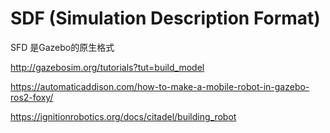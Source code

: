 # SDF (Simulation Description Format)

SFD 是Gazebo的原生格式

http://gazebosim.org/tutorials?tut=build_model

https://automaticaddison.com/how-to-make-a-mobile-robot-in-gazebo-ros2-foxy/

https://ignitionrobotics.org/docs/citadel/building_robot


